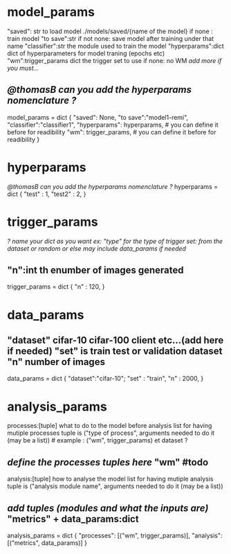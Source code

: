 # model_params

"saved": str to load model ./models/saved/{name of the model} if none : train model
"to save":str if not none: save model after training under that name
"classifier":str the module used to train the model
"hyperparams":dict dict of hyperparameters for model traning (epochs etc)
"wm":trigger_params dict the trigger set to use if none: no WM
_add more if you must..._

_@thomasB can you add the hyperparams nomenclature ?_
------------------------------------------------------------------------------
model_params = dict
{
    "saved": None,
    "to save":"model1-remi",
    "classifier":"classifier1",
    "hyperparams": hyperparams, # you can define it before for readibility
    "wm": trigger_params, # you can define it before for readibility
}
# hyperparams
_@thomasB can you add the hyperparams nomenclature ?_
hyperparams = dict
{
    "test" : 1,
    "test2" : 2,
}
# trigger_params
_? name your dict as you want ex: "type" for the type of trigger set: from the dataset or random or else_
_may include data_params if needed_

"n":int th enumber of images generated
------------------------------------------------------------------------------
trigger_params = dict
{
    "n" : 120,
}

# data_params
"dataset" cifar-10 cifar-100 client etc...(add here if needed)
"set" is train test or validation dataset
"n" number of images
------------------------------------------------------------------------------
data_params = dict
{
    "dataset":"cifar-10";
    "set" : "train",
    "n" : 2000,
}



# analysis_params
processes:[tuple] what to do to the model before analysis
list for having mutiple processes
tuple is ("type of process", arguments needed to do it (may be a list)) #  example : ("wm", trigger_params) et dataset ?

_define the processes tuples here_
"wm" #todo
------------------------------------------------------------------------------
analysis:[tuple] how to analyse the model
list for having mutiple analysis
tuple is ("analysis module name", arguments needed to do it (may be a list))

_add tuples (modules and what the inputs are)_
"metrics" + data_params:dict
------------------------------------------------------------------------------
analysis_params = dict
{
    "processes": [("wm", trigger_params)],
    "analysis": [("metrics", data_params)]
}